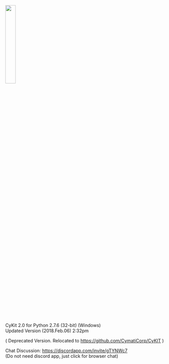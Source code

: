 <img src="https://github.com/CymatiCorp/CyKITv2/blob/gitImages/git-Images/CyKITv2.png" width=25% height=25% ><br>

CyKit 2.0 for Python 2.7.6 (32-bit) (Windows) <br>
Updated Version (2018.Feb.06) 2:32pm

( Deprecated Version. Relocated to https://github.com/CymatiCorp/CyKIT )

Chat Discussion:
https://discordapp.com/invite/gTYNWc7 <br>
(Do not need discord app, just click for browser chat)

